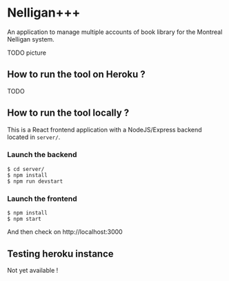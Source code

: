 # Nelligan+++

An application to manage multiple accounts of book library for the Montreal Nelligan system.

TODO picture

## How to run the tool on Heroku ?

TODO

## How to run the tool locally ?

This is a React frontend application with a NodeJS/Express backend located in ``server/``.


### Launch the backend
```
$ cd server/
$ npm install
$ npm run devstart
```

### Launch the frontend
```
$ npm install
$ npm start
```

And then check on http://localhost:3000

## Testing heroku instance

Not yet available !